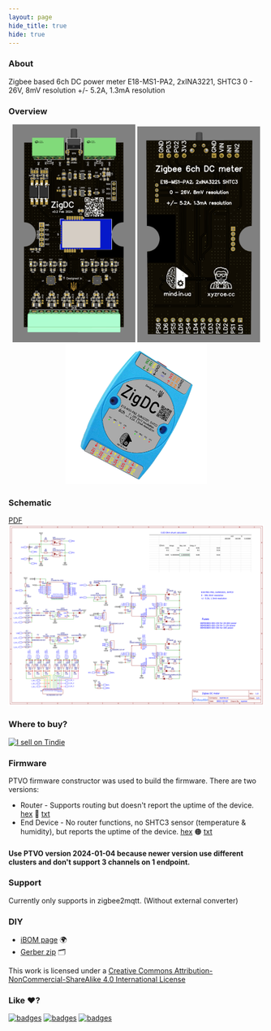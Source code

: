 ```yaml
---
layout: page
hide_title: true
hide: true
---
```


### About
Zigbee based 6ch DC power meter
E18-MS1-PA2, 2xINA3221, SHTC3
0 - 26V, 8mV resolution
+/- 5.2A, 1.3mA resolution

### Overview
<div align="center">
<img width="48%" src="https://raw.githubusercontent.com/xyzroe/ZigDC/master/images/top.png">
<img width="48%" src="https://raw.githubusercontent.com/xyzroe/ZigDC/master/images/bottom.png">
</div>

<div align="center">
<img width="55%" src="https://raw.githubusercontent.com/xyzroe/ZigDC/master/images/ZigDC.png">
</div>


### Schematic
[PDF](./files/Schematic.pdf)  
![Schematic](https://raw.githubusercontent.com/xyzroe/ZigDC/master/images/Schematic.png) 

### Where to buy?
<a href="https://www.tindie.com/stores/mind/?ref=offsite_badges&utm_source=sellers_xyzroe&utm_medium=badges&utm_campaign=badge_large"><img src="https://d2ss6ovg47m0r5.cloudfront.net/badges/tindie-larges.png" alt="I sell on Tindie" height="120"></a>

### Firmware 
PTVO firmware constructor was used to build the firmware. There are two versions:
- Router - Supports routing but doesn't report the uptime of the device. [hex](./files/ZigDC_router.hex) 🔵 [txt](./files/ZigDC_router.txt) 
- End Device - No router functions, no SHTC3 sensor (temperature & humidity), but reports the uptime of the device. [hex](./files/ZigDC_end.hex) 🟠 [txt](./files/ZigDC_end.txt) 
  
#### Use PTVO version 2024-01-04 because newer version use different clusters and don't support 3 channels on 1 endpoint.

### Support 
Currently only supports in zigbee2mqtt. (Without external converter)

### DIY
- [iBOM page](./files/iBOM.html) 🌍
- [Gerber zip](./files/Gerber.zip) 🗂

This work is licensed under a <a rel="license" href="http://creativecommons.org/licenses/by-nc-sa/4.0/">Creative Commons Attribution-NonCommercial-ShareAlike 4.0 International License</a>

### Like ♥️?
[![badges](https://badges.aleen42.com/src/buymeacoffee.svg)](https://www.buymeacoffee.com/xyzroe) 
[![badges](https://badges.aleen42.com/src/github.svg)](https://github.com/sponsors/xyzroe)
[![badges](https://badges.aleen42.com/src/paypal.svg)](http://paypal.me/xyzroe) 
